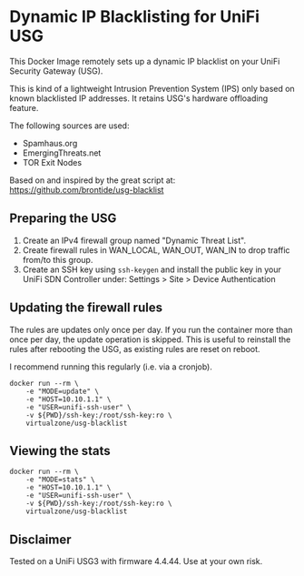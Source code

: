 # Dynamic IP Blacklisting for UniFi USG
This Docker Image remotely sets up a dynamic IP blacklist on your UniFi Security Gateway (USG).

This is kind of a lightweight Intrusion Prevention System (IPS) only based on known blacklisted IP addresses. It retains USG's hardware offloading feature.

The following sources are used:
* Spamhaus.org
* EmergingThreats.net
* TOR Exit Nodes

Based on and inspired by the great script at: https://github.com/brontide/usg-blacklist

## Preparing the USG
1. Create an IPv4 firewall group named "Dynamic Threat List".
1. Create firewall rules in WAN_LOCAL, WAN_OUT, WAN_IN to drop traffic from/to this group.
1. Create an SSH key using ```ssh-keygen``` and install the public key in your UniFi SDN Controller under: Settings > Site > Device Authentication

## Updating the firewall rules
The rules are updates only once per day. If you run the container more than once per day, the update operation is skipped. This is useful to reinstall the rules after rebooting the USG, as existing rules are reset on reboot.

I recommend running this regularly (i.e. via a cronjob).

```
docker run --rm \
    -e "MODE=update" \
    -e "HOST=10.10.1.1" \
    -e "USER=unifi-ssh-user" \
    -v ${PWD}/ssh-key:/root/ssh-key:ro \
    virtualzone/usg-blacklist
```

## Viewing the stats
```
docker run --rm \
    -e "MODE=stats" \
    -e "HOST=10.10.1.1" \
    -e "USER=unifi-ssh-user" \
    -v ${PWD}/ssh-key:/root/ssh-key:ro \
    virtualzone/usg-blacklist
```

## Disclaimer
Tested on a UniFi USG3 with firmware 4.4.44. Use at your own risk.